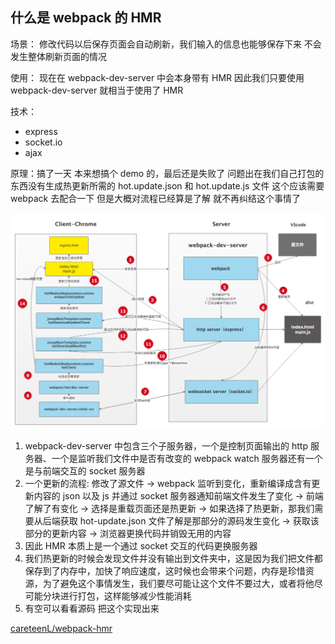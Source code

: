 ## 什么是 webpack 的 HMR

场景： 修改代码以后保存页面会自动刷新，我们输入的信息也能够保存下来 不会发生整体刷新页面的情况

使用： 现在在 webpack-dev-server 中会本身带有 HMR 因此我们只要使用 webpack-dev-server 就相当于使用了 HMR

技术：

- express
- socket.io
- ajax

原理：搞了一天 本来想搞个 demo 的，最后还是失败了 问题出在我们自己打包的东西没有生成热更新所需的 hot.update.json 和 hot.update.js 文件 这个应该需要 webpack 去配合一下 但是大概对流程已经算是了解 就不再纠结这个事情了

![2021-04-29%2059acab6017aa4df192ad0099258cba8b/1592483617-5d72057db4a8c.jpg](/images/1592483617-5d72057db4a8c.jpg)

1. webpack-dev-server 中包含三个子服务器，一个是控制页面输出的 http 服务器、一个是监听我们文件中是否有改变的 webpack watch 服务器还有一个是与前端交互的 socket 服务器
2. 一个更新的流程: 修改了源文件 → webpack 监听到变化，重新编译成含有更新内容的 json 以及 js 并通过 socket 服务器通知前端文件发生了变化 → 前端了解了有变化 → 选择是重载页面还是热更新 → 如果选择了热更新，那我们需要从后端获取 hot-update.json 文件了解是那部分的源码发生变化 → 获取该部分的更新内容 → 浏览器更换代码并销毁无用的内容
3. 因此 HMR 本质上是一个通过 socket 交互的代码更换服务器
4. 我们热更新的时候会发现文件并没有输出到文件夹中，这是因为我们把文件都保存到了内存中，加快了响应速度，这时候也会带来个问题，内存是珍惜资源，为了避免这个事情发生，我们要尽可能让这个文件不要过大，或者将他尽可能分块进行打包，这样能够减少性能消耗
5. 有空可以看看源码 把这个实现出来

[careteenL/webpack-hmr](https://github.com/careteenL/webpack-hmr/)

